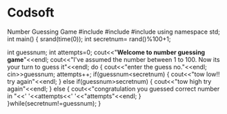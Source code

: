 # Codsoft
Number Guessing Game 
#include<iostream>
#include<cstdlib>
#include<ctime>
using namespace std;
int main()
{
  srand(time(0));
  int secretnum= rand()%100+1;
  
  int guessnum;
  int attempts=0;
   cout<<"****Welcome to number guessing game****"<<endl;
   cout<<"I've assumed the number between 1 to 100. Now its your turn to guess it"<<endl;
    do
  {
   cout<<"enter the guess no."<<endl;
   cin>>guessnum;
   attempts++;
   if(guessnum<secretnum)
    {
    cout<<"tow low!! try again"<<endl;
    }
  else if(guessnum>secretnum)
  {
    cout<<"tow high try again"<<endl;
  }
  else
  {
    cout<<"congratulation you guessed correct number in "<<' '<<attempts<<' '<<"attempts"<<endl; 
  }
}while(secretnum!=guessnum);
}

